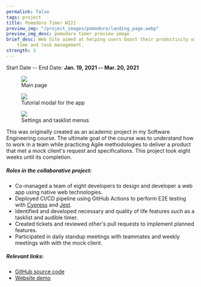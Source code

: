 ```yaml
---
permalink: false
tags: project
title: Pomodoro Timer WI21
preview_img: "/project_images/pomodoro/landing_page.webp"
preview_img_desc: pomodoro timer preview image
brief_desc: Web Site aimed at helping users boost their productivity with better
    time and task management.
strength: 3
---
```

Start Date -- End Date: **Jan. 19, 2021 -- Mar. 20, 2021**

<section class="project-images">
  <figure>
    <img src="{{ '/project_images/pomodoro/landing_page.webp' | url }}" />
    <figcaption>Main page</figcaption>
  </figure>
  <figure>
    <img src="{{ '/project_images/pomodoro/onboarding.webp' | url }}" />
    <figcaption>Tutorial modal for the app</figcaption>
  </figure>
  <figure>
    <img src="{{ '/project_images/pomodoro/settings+tasklist.webp' | url }}" />
    <figcaption>Settings and tasklist menus</figcaption>
  </figure>
</section>

This was originally created as an academic project in my Software Engineering
course. The ultimate goal of the course was to understand how to work in a team
while practicing Agile methodologies to deliver a product that met a mock
client's request and specifications. This project took eight weeks until its
completion.

##### Roles in the collaborative project:
* Co-managed a team of eight developers to design and developer a web app using
    native web technologies.
* Deployed CI/CD pipeline using GitHub Actions to perform E2E testing with
    [Cypress](https://www.cypress.io) and [Jest](https://jestjs.io).
* Identified and developed necessary and quality of life features such as a
    tasklist and audible timer.
* Created tickets and reviewed other's pull requests to implement planned
    features.
* Participated in daily standup meetings with teammates and weekly meetings with
    with the mock client.

##### Relevant links:
* [GitHub source code](https://github.com/malcolmmcswain/cse110-w21-group5)
* [Website demo](https://malcolmmcswain.github.io/cse110-w21-group5/)